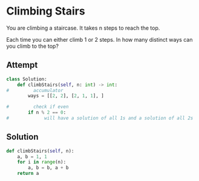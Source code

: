 # Climbing Stairs
You are climbing a staircase. It takes n steps to reach the top.

Each time you can either climb 1 or 2 steps. In how many distinct ways can you climb to the top?

## Attempt
```py
class Solution:
    def climbStairs(self, n: int) -> int:
#         accumulator
        ways = [[2, 2], [2, 1, 1], ]

#         check if even
        if n % 2 == 0:
#             will have a solution of all 1s and a solution of all 2s
```

## Solution
```py
def climbStairs(self, n):
    a, b = 1, 1
    for i in range(n):
        a, b = b, a + b
    return a
```

